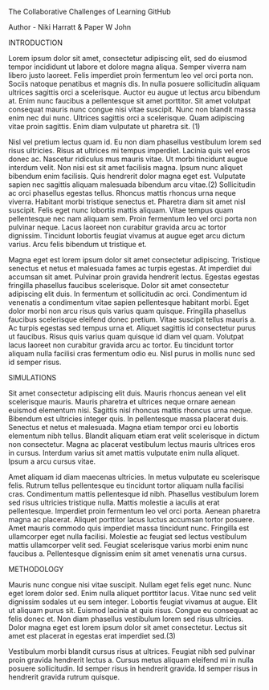 The Collaborative Challenges of Learning GitHub

Author - Niki Harratt & Paper W John

INTRODUCTION

Lorem ipsum dolor sit amet, consectetur adipiscing elit, sed do eiusmod tempor incididunt ut labore et dolore magna aliqua. Semper viverra nam libero justo laoreet. Felis imperdiet proin fermentum leo vel orci porta non. Sociis natoque penatibus et magnis dis. In nulla posuere sollicitudin aliquam ultrices sagittis orci a scelerisque. Auctor eu augue ut lectus arcu bibendum at. Enim nunc faucibus a pellentesque sit amet porttitor. Sit amet volutpat consequat mauris nunc congue nisi vitae suscipit. Nunc non blandit massa enim nec dui nunc. Ultrices sagittis orci a scelerisque. Quam adipiscing vitae proin sagittis. Enim diam vulputate ut pharetra sit. (1)

Nisl vel pretium lectus quam id. Eu non diam phasellus vestibulum lorem sed risus ultricies. Risus at ultrices mi tempus imperdiet. Lacinia quis vel eros donec ac. Nascetur ridiculus mus mauris vitae. Ut morbi tincidunt augue interdum velit. Non nisi est sit amet facilisis magna. Ipsum nunc aliquet bibendum enim facilisis. Quis hendrerit dolor magna eget est. Vulputate sapien nec sagittis aliquam malesuada bibendum arcu vitae.(2) Sollicitudin ac orci phasellus egestas tellus. Rhoncus mattis rhoncus urna neque viverra. Habitant morbi tristique senectus et. Pharetra diam sit amet nisl suscipit. Felis eget nunc lobortis mattis aliquam. Vitae tempus quam pellentesque nec nam aliquam sem. Proin fermentum leo vel orci porta non pulvinar neque. Lacus laoreet non curabitur gravida arcu ac tortor dignissim. Tincidunt lobortis feugiat vivamus at augue eget arcu dictum varius. Arcu felis bibendum ut tristique et.

Magna eget est lorem ipsum dolor sit amet consectetur adipiscing. Tristique senectus et netus et malesuada fames ac turpis egestas. At imperdiet dui accumsan sit amet. Pulvinar proin gravida hendrerit lectus. Egestas egestas fringilla phasellus faucibus scelerisque. Dolor sit amet consectetur adipiscing elit duis. In fermentum et sollicitudin ac orci. Condimentum id venenatis a condimentum vitae sapien pellentesque habitant morbi. Eget dolor morbi non arcu risus quis varius quam quisque. Fringilla phasellus faucibus scelerisque eleifend donec pretium. Vitae suscipit tellus mauris a. Ac turpis egestas sed tempus urna et. Aliquet sagittis id consectetur purus ut faucibus. Risus quis varius quam quisque id diam vel quam. Volutpat lacus laoreet non curabitur gravida arcu ac tortor. Eu tincidunt tortor aliquam nulla facilisi cras fermentum odio eu. Nisl purus in mollis nunc sed id semper risus.

SIMULATIONS

Sit amet consectetur adipiscing elit duis. Mauris rhoncus aenean vel elit scelerisque mauris. Mauris pharetra et ultrices neque ornare aenean euismod elementum nisi. Sagittis nisl rhoncus mattis rhoncus urna neque. Bibendum est ultricies integer quis. In pellentesque massa placerat duis. Senectus et netus et malesuada. Magna etiam tempor orci eu lobortis elementum nibh tellus. Blandit aliquam etiam erat velit scelerisque in dictum non consectetur. Magna ac placerat vestibulum lectus mauris ultrices eros in cursus. Interdum varius sit amet mattis vulputate enim nulla aliquet. Ipsum a arcu cursus vitae.

Amet aliquam id diam maecenas ultricies. In metus vulputate eu scelerisque felis. Rutrum tellus pellentesque eu tincidunt tortor aliquam nulla facilisi cras. Condimentum mattis pellentesque id nibh. Phasellus vestibulum lorem sed risus ultricies tristique nulla. Mattis molestie a iaculis at erat pellentesque. Imperdiet proin fermentum leo vel orci porta. Aenean pharetra magna ac placerat. Aliquet porttitor lacus luctus accumsan tortor posuere. Amet mauris commodo quis imperdiet massa tincidunt nunc. Fringilla est ullamcorper eget nulla facilisi. Molestie ac feugiat sed lectus vestibulum mattis ullamcorper velit sed. Feugiat scelerisque varius morbi enim nunc faucibus a. Pellentesque dignissim enim sit amet venenatis urna cursus.

METHODOLOGY

Mauris nunc congue nisi vitae suscipit. Nullam eget felis eget nunc. Nunc eget lorem dolor sed. Enim nulla aliquet porttitor lacus. Vitae nunc sed velit dignissim sodales ut eu sem integer. Lobortis feugiat vivamus at augue. Elit ut aliquam purus sit. Euismod lacinia at quis risus. Congue eu consequat ac felis donec et. Non diam phasellus vestibulum lorem sed risus ultricies. Dolor magna eget est lorem ipsum dolor sit amet consectetur. Lectus sit amet est placerat in egestas erat imperdiet sed.(3)

Vestibulum morbi blandit cursus risus at ultrices. Feugiat nibh sed pulvinar proin gravida hendrerit lectus a. Cursus metus aliquam eleifend mi in nulla posuere sollicitudin. Id semper risus in hendrerit gravida. Id semper risus in hendrerit gravida rutrum quisque.


